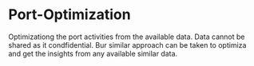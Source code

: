# Port-Optimization

Optimizationg the port activities from the available data. Data cannot be shared as it condfidential. Bur similar approach can be taken to optimiza and get the insights from any available similar data.
